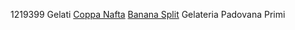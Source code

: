 1219399
Gelati
[Coppa Nafta](gelati/coppa_nafta.md)
[Banana Split](gelati/banana_split.md)
Gelateria Padovana
Primi
